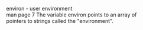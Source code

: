 environ - user environment  
man page 7
The  variable  environ points to an array of  
pointers to strings called the "environment".  
